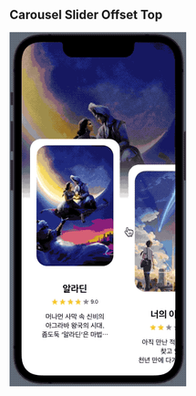 ##  Carousel Slider Offset Top

![Edit [SwiftUI] Carousel Slider Offset Top Form](../../_gifs/carousel/carousel_slider_offset_top.gif)
